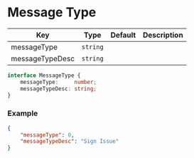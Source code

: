 # Message Type

| Key     | Type      | Default | Description                                        |
| ------- | --------- | ------- | -------------------------------------------------- |
| messageType | `string` | | |
| messageTypeDesc | `string` | | |

```typescript
interface MessageType {
    messageType:     number;
    messageTypeDesc: string;
}
```

### Example

```json
{
    "messageType": 0,
    "messageTypeDesc": "Sign Issue"
}
```
